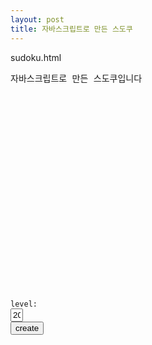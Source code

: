 ```yaml
---
layout: post
title: 자바스크립트로 만든 스도쿠
---
```


sudoku.html 

<pre>
자바스크립트로 만든 스도쿠입니다
<code>
<!DOCTYPE html>
<html>
<head>
<meta charset="UTF-8">
<title></title>

<style type="text/css">
input[type='text']{
margin-right: 3px; 
width: 20px; 
text-align: center;
}
.darkColored{
	background-color: #e6ffe5;
}
.brightColored{
	background-color: #ffe6ff;
}
.redFontcolor{
	color: red;
}
#submitBtn{
	display: none;
}
</style>

</head>
<body>

<div id="board"></div>

<br/>

<button type="button" id="submitBtn" onclick="checkAnswer();">submit Answer</button>

<br/>
<br/>

<label>level: </label> <input type="text" value="20" id="sudokuLevel" /> <button type="button" onclick="createAction();">create</button>

<br/>
<br/>

<div id="answerBoard"></div>

<script type="text/javascript">
var sudokuArray;
var possibleCaseArray;
var possibleCaseStack;
var backtracking = false;
var cut = 20;
var cutStack = [];
var sudokuAnswer=null;
var possibleAnswer=null;
var success = false;

window.onload=function(){	
	defArrayEqualMethod();
	
	initialize();
	
}

function initialize(){
	drawBoard("su", "board");
	backtracking = false;
	possibleAnswer = null;
	sudokuAnswer = null;
	cutStack = [];
	success = false;
	document.getElementById("submitBtn").style.display = "none";
	document.getElementById("answerBoard").innerHTML = "";
	// make complete sudoku field
	sudokuArray = makeSudokuArray();
	possibleCaseArray = makePossibleCaseArray();
	possibleCaseArray = shufflePossibleCaseArray(possibleCaseArray);
	possibleCaseStack = new Array(81);
	searchValidAnswer();
	
	// cut numbers to make sudoku puzzle
	sudokuAnswer = copySudokuAnswer(sudokuArray);
	while(true){
		if(cutStack.length==cut) break;
		cutNumbers("su");
	}
	possibleCaseArray = checkPossibleNumbers();	
	possibleCaseStack.push(copy2DArray(possibleCaseArray));	
	success = sudokuSolver();
	if(success){
		fillTextField("su");
		document.getElementById("submitBtn").style.display = "block";
	}
	
}

function checkAnswer(){
	for(var i=0; i<81; i++){
		var str = "su" + i;
		sudokuArray[i] = parseInt(document.getElementById(str).value);
	}
	console.log(sudokuAnswer);
	console.log(sudokuArray);
	if(sudokuArray.equals(sudokuAnswer))
		alert("You win! Correct answer!");
	else
		alert("Wrong answer!");
		
	drawBoard("an", "answerBoard");
	fillCorrectAnswer("an");
	document.getElementById("submitBtn").style.display = "none";
}

function fillCorrectAnswer(name){
	for(var i=0; i<81; i++){
		var str = name + i;
		document.getElementById(str).value = sudokuAnswer[i];
	}
}

function createAction() {
	sudokuLevel = parseInt(document.getElementById("sudokuLevel").value);
	if (isNaN(sudokuLevel) || sudokuLevel<2 || sudokuLevel>60) { 
		alert("Please enter a number between 2~60.");
		return 0; 
	}
	cut = sudokuLevel;
	initialize();
}

/*  
 * make sudoku puzzle
 */

function sudokuSolver(){
	var i=0, j=0;
	while(true){
		if(i==0 && possibleCaseArray[cutStack[i]].length==0){
			if(possibleAnswer==null){
				console.log("no answer");
				alert("Failed to create new puzzle! Try again. - no answer");
				return false;
			}
			console.log("no more cases");
			console.log("unique answer - valid puzzle");
			return true;
		}
		if(j==2){
			console.log("double answer");
			alert("Failed to create new puzzle! Try again. - double answer");
			return false;
		}
		if(i==cutStack.length){
			possibleAnswer = sudokuArray.slice();
			undoSudokuPuzzle(cutStack[i-1]);
			i--;
			j++;
		}
		i=fillSudokuPuzzle(cutStack[i], i);
	}
}

function undoSudokuPuzzle(i){
	var presentNumber = sudokuArray[i];
	sudokuArray[i] = 0;
	possibleCaseStack.pop();
	possibleCaseArray = copy2DArray(possibleCaseStack[possibleCaseStack.length-1]);
	for(var cnt=0; cnt<possibleCaseArray[i].length; cnt++){
		if(possibleCaseArray[i][cnt]==presentNumber)
			possibleCaseArray[i].splice(cnt,1);
	}
	possibleCaseStack[possibleCaseStack.length-1] = copy2DArray(possibleCaseArray);
}

function fillSudokuPuzzle(i, j){
	if(possibleCaseArray[i].length==0){
		undoSudokuPuzzle(cutStack[j-1]);
		return j-1;
	}
		
	var presentNumber = possibleCaseArray[i].pop();
	sudokuArray[i] = presentNumber;
	possibleCaseArray = checkPossibleNumbers();	
	possibleCaseStack.push(copy2DArray(possibleCaseArray));
	return j+1;
}

function copySudokuAnswer(array){
	var tempArray = new Array(81);
	tempArray = array.slice();
	return tempArray;
}

function checkPossibleNumbers(){
	var tempArray = new Array(81);
	for(var i=0; i<tempArray.length; i++){
		tempArray[i] = [1,2,3,4,5,6,7,8,9];
	}
	
	for(var i=0; i<cutStack.length; i++){
		var key = cutStack[i];
		var ii = Math.floor(key/9);
		var jj = key%9;
		
		// row test
		for(var mj=0; mj<9; mj++){
			for(var cnt=0; cnt<tempArray[key].length; cnt++){
				if(sudokuArray[ii*9+mj]==tempArray[key][cnt])
					tempArray[key].splice(cnt,1);
			}			
		}
		// column test
		for(var mi=0; mi<9; mi++){
			for(var cnt=0; cnt<tempArray[key].length; cnt++){
				if(sudokuArray[mi*9+jj]==tempArray[key][cnt])
					tempArray[key].splice(cnt,1);
			}			
		}
		// 33box test
		var box=0, mi=0, mj=0;
		if(ii<3){
			if(jj<3) box=1;
			else if(jj<6) box=2;
			else box=3;
		} else if(ii<6){
			if(jj<3) box=4;
			else if(jj<6) box=5;
			else box=6;
		} else{
			if(jj<3) box=7;
			else if(jj<6) box=8;
			else box=9;
		}
		
		switch(box){
		case 1:
			mi=0, mj=0;
			break;
		case 2:
			mi=0, mj=3;
			break;
		case 3:
			mi=0, mj=6;
			break;
		case 4:
			mi=3, mj=0;
			break;
		case 5:
			mi=3, mj=3;
			break;
		case 6:
			mi=3, mj=6;
			break;
		case 7:
			mi=6, mj=0;
			break;
		case 8:
			mi=6, mj=3;
			break;
		case 9:
			mi=6, mj=6;
			break;
		}
		
		for(var mii=mi; mii<mi+3; mii++){
			for(var mjj=mj; mjj<mj+3; mjj++){
				for(var cnt=0; cnt<tempArray[key].length; cnt++){
					if(sudokuArray[mii*9+mjj]==tempArray[key][cnt])
						tempArray[key].splice(cnt,1);
				}	
			}
		}		
	}
	
	return tempArray;
}

function cutNumbers(name){
	var key = Math.floor(Math.random()*81); // 0~80
	for(var cnt=0; cnt<cutStack.length; cnt++){
		if(key == cutStack[cnt])
			return;
	}
	sudokuArray[key]=0;
	var id = name + key;
	document.getElementById(id).removeAttribute("readonly");
	var str = document.getElementById(id).getAttribute("class");
	str += " redFontcolor";
	document.getElementById(id).setAttribute("class", str);
	cutStack.push(key);
}

/* 
* create complete sudoku field
*/

function searchValidAnswer(){
	var i=0;
	while(true){
		if(i>80) break;
		else if(backtracking){
			undoSudokuArray(i);
			backtracking = false;
		}else{
			i=fillSudokuArray(i);
		}
	}
}

function undoSudokuArray(i){
	var presentNumber = sudokuArray[i];
	sudokuArray[i] = 0;
	possibleCaseStack[i] = null;
	possibleCaseArray = copy2DArray(possibleCaseStack[i-1]);
	for(var cnt=0; cnt<possibleCaseArray[i].length; cnt++){
		if(possibleCaseArray[i][cnt]==presentNumber)
			possibleCaseArray[i].splice(cnt,1);
	}
	possibleCaseStack[i-1] = copy2DArray(possibleCaseArray);
	
}

function fillSudokuArray(i){
	if(possibleCaseArray[i].length==0){
		backtracking = true;
		return i-1;
	}
	var presentNumber = possibleCaseArray[i].pop();
	sudokuArray[i] = presentNumber;
	remove(i,presentNumber);
	possibleCaseStack[i] = copy2DArray(possibleCaseArray);
	return i+1;
}

function copy2DArray(array2D){
	var tempArray = new Array(array2D.length);
	for(var i=0; i<tempArray.length; i++){
		if(array2D[i]!=null)
			tempArray[i] = array2D[i].slice();
		else
			tempArray[i] = null;
	}
	return tempArray;
}

function remove(ii,num){
	var i = Math.floor(ii/9);
	var j = ii%9;
	colRemove(i,j,num);
	rowRemove(i,j,num);
	boxRemove(i,j,num);
}

function colRemove(i,j,num){
	for(var cnt=0; cnt<9; cnt++){
		removeNumber(cnt,j,num);
	}
}

function rowRemove(i,j,num){
	for(var cnt=0; cnt<9; cnt++){
		removeNumber(i,cnt,num);
	}
}

function boxRemove(i,j,num){
	var box=0, mi=0, mj=0;
	if(i<3){
		if(j<3) box=1;
		else if(j<6) box=2;
		else box=3;
	} else if(i<6){
		if(j<3) box=4;
		else if(j<6) box=5;
		else box=6;
	} else{
		if(j<3) box=7;
		else if(j<6) box=8;
		else box=9;
	}
	
	switch(box){
	case 1:
		mi=0, mj=0;
		break;
	case 2:
		mi=0, mj=3;
		break;
	case 3:
		mi=0, mj=6;
		break;
	case 4:
		mi=3, mj=0;
		break;
	case 5:
		mi=3, mj=3;
		break;
	case 6:
		mi=3, mj=6;
		break;
	case 7:
		mi=6, mj=0;
		break;
	case 8:
		mi=6, mj=3;
		break;
	case 9:
		mi=6, mj=6;
		break;
	}
	
	for(var mii=mi; mii<mi+3; mii++){
		for(var mjj=mj; mjj<mj+3; mjj++){
			removeNumber(mii,mjj,num);
		}
	}	
}

function removeNumber(ii,jj,num){
	for(var cnt=0; cnt<possibleCaseArray[ii*9+jj].length; cnt++){
		if(possibleCaseArray[ii*9+jj][cnt]==num){
			possibleCaseArray[ii*9+jj].splice(cnt,1);
		}
	}
}

function shufflePossibleCaseArray(array){
	var tempArray = new Array(array.length);
	for(var i=0; i<array.length; i++){
		tempArray[i] = shuffle(array[i].slice());
	}
	return tempArray;
}

function shuffle(array) {
	
	var currentIndex = array.length, temporaryValue, randomIndex;
	
	// While there remain elements to shuffle...
	while (0 !== currentIndex) {
	
	  // Pick a remaining element...
	  randomIndex = Math.floor(Math.random() * currentIndex);
	  currentIndex -= 1;
	  // And swap it with the current element.
	  temporaryValue = array[currentIndex];
	  array[currentIndex] = array[randomIndex];
	  array[randomIndex] = temporaryValue;
	}
	return array;
}

function makePossibleCaseArray(){
	var possibleCaseArray = new Array(81);
	for(var i=0; i<possibleCaseArray.length; i++){
		possibleCaseArray[i] = [1,2,3,4,5,6,7,8,9];
	}
	return possibleCaseArray;
}

function fillTextField(name){
	for(var i=0; i<81; i++){
		var str = name + i;
		if(sudokuArray[i]!=0)
			document.getElementById(str).value = sudokuArray[i];
		else
			document.getElementById(str).value = "";
	}
}

function makeSudokuArray(){
	var array = new Array(81);
	
	for(var i=0; i<array.length; i++){
		array[i] = 0;
	}
	
	return array;
}

function drawBoard(name, boardName){
	var str = "";
	
	for(var i=0; i<9; i++){
		for(var j=0; j<9; j++){
			var box;
			if(i<3){
				if(j<3) box=1;
				else if(j<6) box=2;
				else box=3;
			} else if(i<6){
				if(j<3) box=4;
				else if(j<6) box=5;
				else box=6;
			} else{
				if(j<3) box=7;
				else if(j<6) box=8;
				else box=9;
			}
			
			var num = i*9+j;
			if(box==2 || box==4 || box==6 || box==8)
				str += "<input type='text' maxlength='1' id='"+name+num+"' class='darkColored' readonly='readonly'/>";
			else
				str += "<input type='text' maxlength='1' id='"+name+num+"' class='brightColored' readonly='readonly'/>";
		}
		str += "<br/>";
	}
	
	document.getElementById(boardName).innerHTML = str;
}

function defArrayEqualMethod(){
	//Warn if overriding existing method
	if(Array.prototype.equals)
	    console.warn("Overriding existing Array.prototype.equals. Possible causes: New API defines the method, there's a framework conflict or you've got double inclusions in your code.");
	// attach the .equals method to Array's prototype to call it on any array
	Array.prototype.equals = function (array) {
	    // if the other array is a falsy value, return
	    if (!array)
	        return false;

	    // compare lengths - can save a lot of time 
	    if (this.length != array.length)
	        return false;

	    for (var i = 0, l=this.length; i < l; i++) {
	        // Check if we have nested arrays
	        if (this[i] instanceof Array && array[i] instanceof Array) {
	            // recurse into the nested arrays
	            if (!this[i].equals(array[i]))
	                return false;       
	        }           
	        else if (this[i] != array[i]) { 
	            // Warning - two different object instances will never be equal: {x:20} != {x:20}
	            return false;   
	        }           
	    }       
	    return true;
	}
	// Hide method from for-in loops
	Object.defineProperty(Array.prototype, "equals", {enumerable: false});
}
</script>

</body>
</html>
</code>
</pre>
